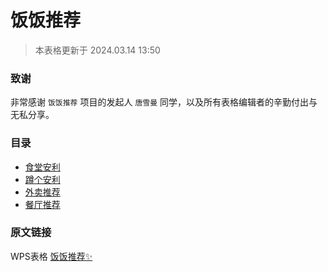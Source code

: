 # 饭饭推荐

> 本表格更新于 2024.03.14 13:50

### 致谢

非常感谢 `饭饭推荐` 项目的发起人 `唐雪曼` 同学，以及所有表格编辑者的辛勤付出与无私分享。

### 目录

- [食堂安利](data/食堂安利.md)
- [蹲个安利](data/蹲个安利.md)
- [外卖推荐](data/外卖推荐.md)
- [餐厅推荐](data/餐厅推荐.md)

### 原文链接

WPS表格 [饭饭推荐✨](https://www.kdocs.cn/l/cg5MCERIqmbb)

